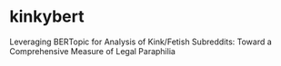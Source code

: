 # kinkybert
Leveraging BERTopic for Analysis of Kink/Fetish Subreddits: Toward a Comprehensive Measure of Legal Paraphilia
